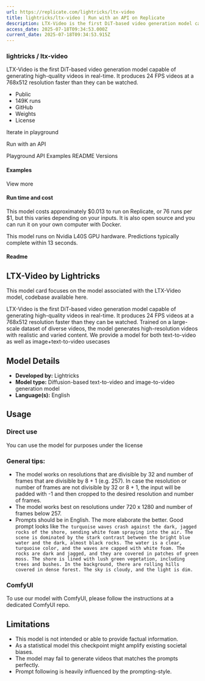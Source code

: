 ```yaml
---
url: https://replicate.com/lightricks/ltx-video
title: lightricks/ltx-video | Run with an API on Replicate
description: LTX-Video is the first DiT-based video generation model capable of generating high-quality videos in real-time. It produces 24 FPS videos at a 768x512 resolution faster than they can be watched.
access_date: 2025-07-18T09:34:53.000Z
current_date: 2025-07-18T09:34:53.915Z
---
```


###  lightricks / ltx-video 

 LTX-Video is the first DiT-based video generation model capable of generating high-quality videos in real-time. It produces 24 FPS videos at a 768x512 resolution faster than they can be watched.

* Public
* 149K runs
* GitHub
* Weights
* License

Iterate in playground 

Run with an API 

Playground API Examples README Versions 

#### Examples

 View more 

#### Run time and cost

This model costs approximately $0.013 to run on Replicate, or 76 runs per $1, but this varies depending on your inputs. It is also open source and you can run it on your own computer with Docker.

 This model runs on Nvidia L40S GPU hardware. Predictions typically complete within 13 seconds.

#### Readme

## LTX-Video by Lightricks

This model card focuses on the model associated with the LTX-Video model, codebase available here.

LTX-Video is the first DiT-based video generation model capable of generating high-quality videos in real-time. It produces 24 FPS videos at a 768x512 resolution faster than they can be watched. Trained on a large-scale dataset of diverse videos, the model generates high-resolution videos with realistic and varied content. We provide a model for both text-to-video as well as image+text-to-video usecases

## Model Details

* **Developed by:** Lightricks
* **Model type:** Diffusion-based text-to-video and image-to-video generation model
* **Language(s):** English

## Usage

### Direct use

You can use the model for purposes under the license

### General tips:

* The model works on resolutions that are divisible by 32 and number of frames that are divisible by 8 + 1 (e.g. 257). In case the resolution or number of frames are not divisible by 32 or 8 + 1, the input will be padded with -1 and then cropped to the desired resolution and number of frames.
* The model works best on resolutions under 720 x 1280 and number of frames below 257.
* Prompts should be in English. The more elaborate the better. Good prompt looks like `The turquoise waves crash against the dark, jagged rocks of the shore, sending white foam spraying into the air. The scene is dominated by the stark contrast between the bright blue water and the dark, almost black rocks. The water is a clear, turquoise color, and the waves are capped with white foam. The rocks are dark and jagged, and they are covered in patches of green moss. The shore is lined with lush green vegetation, including trees and bushes. In the background, there are rolling hills covered in dense forest. The sky is cloudy, and the light is dim.`

### ComfyUI

To use our model with ComfyUI, please follow the instructions at a dedicated ComfyUI repo.

## Limitations

* This model is not intended or able to provide factual information.
* As a statistical model this checkpoint might amplify existing societal biases.
* The model may fail to generate videos that matches the prompts perfectly.
* Prompt following is heavily influenced by the prompting-style.
